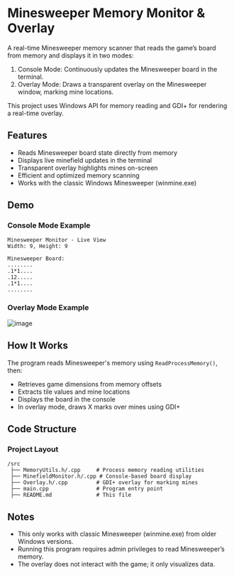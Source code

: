 # Minesweeper Memory Monitor & Overlay

A real-time Minesweeper memory scanner that reads the game’s board from memory and displays it in two modes:

1. Console Mode: Continuously updates the Minesweeper board in the terminal.
2. Overlay Mode: Draws a transparent overlay on the Minesweeper window, marking mine locations.

This project uses Windows API for memory reading and GDI+ for rendering a real-time overlay.

## Features

- Reads Minesweeper board state directly from memory
- Displays live minefield updates in the terminal
- Transparent overlay highlights mines on-screen
- Efficient and optimized memory scanning
- Works with the classic Windows Minesweeper (winmine.exe)


## Demo

### Console Mode Example

```
Minesweeper Monitor - Live View
Width: 9, Height: 9

Minesweeper Board:
........
.1*1....
.12.....
.1*1....
........
```

### Overlay Mode Example

![image](https://github.com/user-attachments/assets/e3d2834d-09e1-4e2e-84c0-051dacfce47e)


## How It Works

The program reads Minesweeper's memory using `ReadProcessMemory()`, then:

- Retrieves game dimensions from memory offsets
- Extracts tile values and mine locations
- Displays the board in the console
- In overlay mode, draws X marks over mines using GDI+

## Code Structure

### Project Layout

```
/src
 ├── MemoryUtils.h/.cpp     # Process memory reading utilities
 ├── MinefieldMonitor.h/.cpp # Console-based board display
 ├── Overlay.h/.cpp         # GDI+ overlay for marking mines
 ├── main.cpp               # Program entry point
 ├── README.md              # This file
```

## Notes

- This only works with classic Minesweeper (winmine.exe) from older Windows versions.
- Running this program requires admin privileges to read Minesweeper’s memory.
- The overlay does not interact with the game; it only visualizes data.

